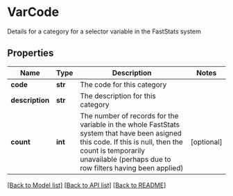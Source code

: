 # VarCode

Details for a category for a selector variable in the FastStats system
## Properties
Name | Type | Description | Notes
------------ | ------------- | ------------- | -------------
**code** | **str** | The code for this category | 
**description** | **str** | The description for this category | 
**count** | **int** | The number of records for the variable in the whole FastStats system that have been asigned this code.  If this is null, then the count is temporarily unavailable (perhaps due to row filters having been applied) | [optional] 

[[Back to Model list]](../README.md#documentation-for-models) [[Back to API list]](../README.md#documentation-for-api-endpoints) [[Back to README]](../README.md)


